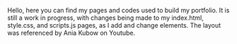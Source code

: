 Hello,
here you can find my pages and codes used to build my portfolio. It is still a work in progress, with changes being made to my index.html, style.css, and scripts.js 
pages, as I add and change elements. The layout was referenced by Ania Kubow on Youtube. 
